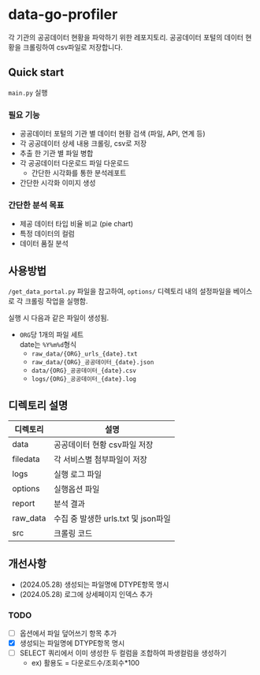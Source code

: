 # data-go-profiler

각 기관의 공공데이터 현황을 파악하기 위한 레포지토리.
공공데이터 포털의 데이터 현황을 크롤링하여 csv파일로 저장합니다.

## Quick start

`main.py` 실행


### 필요 기능

- 공공데이터 포털의 기관 별 데이터 현황 검색 (파일, API, 연계 등)
- 각 공공데이터 상세 내용 크롤링, csv로 저장
- 추출 한 기관 별 파일 병합
- 각 공공데이터 다운로드 파일 다운로드
    - 간단한 시각화를 통한 분석레포트
- 간단한 시각화 이미지 생성


### 간단한 분석 목표

- 제공 데이터 타입 비율 비교 (pie chart)
- 특정 데이터의 컬럼
- 데이터 품질 분석


## 사용방법

`/get_data_portal.py` 파일을 참고하여, `options/` 디렉토리 내의 설정파일을 베이스로 각 크롤링 작업을 실행함.

실행 시 다음과 같은 파일이 생성됨.
- `ORG`당 1개의 파일 세트
    <br>date는 `%Y%m%d`형식
    - `raw_data/{ORG}_urls_{date}.txt`
    - `raw_data/{ORG}_공공데이터_{date}.json`
    - `data/{ORG}_공공데이터_{date}.csv`
    - `logs/{ORG}_공공데이터_{date}.log`
    
## 디렉토리 설명

|디렉토리|설명|
|-|-|
|data|공공데이터 현황 csv파일 저장|
|filedata|각 서비스별 첨부파일이 저장|
|logs|실행 로그 파일|
|options|실행옵션 파일|
|report|분석 결과|
|raw_data|수집 중 발생한 urls.txt 및 json파일|
|src|크롤링 코드|


## 개선사항

- (2024.05.28) 생성되는 파일명에 DTYPE항목 명시
- (2024.05.28) 로그에 상세페이지 인덱스 추가

### TODO

- [ ] 옵션에서 파일 덮어쓰기 항목 추가
- [x] 생성되는 파일명에 DTYPE항목 명시
- [ ] SELECT 쿼리에서 이미 생성한 두 컬럼을 조합하여 파생컬럼을 생성하기
    - ex) 활용도 = 다운로드수/조회수*100

